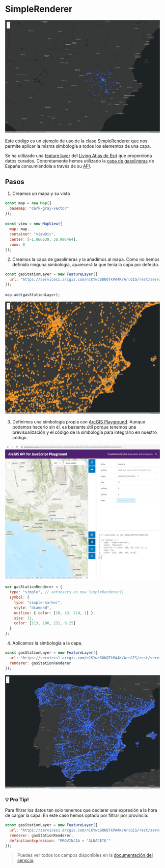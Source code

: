 # SimpleRenderer

![gasolinerasAlbacete](images/gasolinerasAlbacete.png)

Este código es un ejemplo de uso de la clase [SimpleRenderer](https://developers.arcgis.com/javascript/latest/api-reference/esri-renderers-SimpleRenderer.html) que nos permite aplicar la misma simbología a todos los elementos de una capa.

Se ha utilizado una [feature layer](https://developers.arcgis.com/javascript/latest/api-reference/esri-layers-FeatureLayer.html) del [Living Atlas de Esri](https://livingatlas.arcgis.com/en/home/) que proporciona datos curados. Concretamente hemos utilizado la [capa de gasolineras](https://www.arcgis.com/home/item.html?id=1985d0ff8aa84dbc8c90189509731101) de España consumiéndola a través de su [API](https://services1.arcgis.com/nCKYwcSONQTkPA4K/arcgis/rest/services/Gasolineras_Pro/FeatureServer). 

## Pasos
1. Creamos un mapa y su vista

```js
const map = new Map({
  basemap: "dark-gray-vector"
});

const view = new MapView({
  map: map,
  container: "viewDiv",
  center: [-1.866639, 38.996464],
  zoom: 8
});
```

2. Creamos la capa de gasolineras y la añadimos al mapa. Como no hemos definido ninguna simbología, aparecerá la que tenía la capa por defecto.
```js
const gasStationLayer = new FeatureLayer({
  url: "https://services1.arcgis.com/nCKYwcSONQTkPA4K/ArcGIS/rest/services/Gasolineras_Pro/FeatureServer/0"
});

map.add(gasStationLayer);
```

![defaultSymbol](images/gasolinerasLayer.png )

3. Definimos una simbología propia con [ArcGIS Playground](https://developers.arcgis.com/javascript/3/samples/playground/index.html). Aunque podemos hacerlo sin él, es bastante útil porque tenemos una previsualización y el código de la simbología para integrarlo en nuestro código.

![ArcGIS playground](images/playground.png)

```js
var gasStationRenderer = {
  type: "simple", // autocasts as new SimpleRenderer()
  symbol: {
    type: "simple-marker",
    style: "diamond",
    outline: { color: [18, 43, 214, 1] },
    size: 11,
    color: [113, 190, 231, 0.25]
  }
};
```

4. Aplicamos la simbología a la capa.
```js
const gasStationLayer = new FeatureLayer({
  url: "https://services1.arcgis.com/nCKYwcSONQTkPA4K/ArcGIS/rest/services/Gasolineras_Pro/FeatureServer/0",
  renderer: gasStationRenderer
});
```
![gasolineras en España](images/gasolineras.png)


### 💡 Pro Tip!
Para filtrar los datos tan solo tenemos que declarar una expresión a la hora de cargar la capa. En este caso hemos optado por filtrar por provincia:
```js
const gasStationLayer = new FeatureLayer({
  url: "https://services1.arcgis.com/nCKYwcSONQTkPA4K/ArcGIS/rest/services/Gasolineras_Pro/FeatureServer/0",
  renderer: gasStationRenderer,
  definitionExpression: "PROVINCIA = 'ALBACETE'"
});
```
>Puedes ver todos los campos disponibles en la [documentación del servicio](https://services1.arcgis.com/nCKYwcSONQTkPA4K/ArcGIS/rest/services/Gasolineras_Pro/FeatureServer/0). 